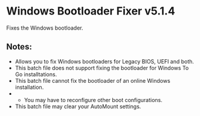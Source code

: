 # Windows Bootloader Fixer v5.1.4
Fixes the Windows bootloader.

## Notes:
- Allows you to fix Windows bootloaders for Legacy BIOS, UEFI and both.
- This batch file does not support fixing the bootloader for Windows To Go installtations.
- This batch file cannot fix the bootloader of an online Windows installation.
- - You may have to reconfigure other boot configurations.
- This batch file may clear your AutoMount settings.
